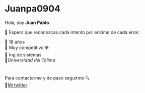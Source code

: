 # Juanpa0904
Hola, soy **Juan Pablo**.

🌱 Espero que reconozcas cada intento por encima de cada error.      

🔘 18 años   
🔘 Muy competitivo ☢️   
🔘 Ing de sistemas  
🍃*Universidad del Tolima*
#
Para contactarme y de paso seguirme 🔍    
🐧[Mi twitter](https://twitter.com/Juani_r9)
